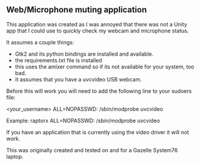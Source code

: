 Web/Microphone muting application
-------------------

This application was created as I was annoyed that there was not a Unity app that I
could use to quickly check my webcam and microphone status.

It assumes a couple things:
 * Gtk2 and its python bindings are installed and available.
 * the requirements.txt file is installed
 * this uses the amixer command so if its not available for your system, too bad.
 * It assumes that you have a uvcvideo USB webcam.

Before this will work you will need to add the following line to your sudoers file:

<your_username>   ALL=NOPASSWD: /sbin/modprobe   uvcvideo

Example:
    raptorx  ALL=NOPASSWD: /sbin/modprobe uvcvideo


If you have an application that is currently using the video driver it will not work.


This was originally created and tested on and for a Gazelle System76 laptop.



